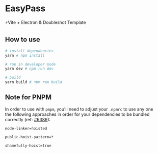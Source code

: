 
# EasyPass

⚡Vite + Electron & Doubleshot Template

## How to use

```bash
# install dependencies
yarn # npm install

# run in developer mode
yarn dev # npm run dev

# build
yarn build # npm run build
```

## Note for PNPM

In order to use with `pnpm`, you'll need to adjust your `.npmrc` to use any one the following approaches in order for your dependencies to be bundled correctly (ref: [#6389](https://github.com/electron-userland/electron-builder/issues/6289#issuecomment-1042620422)):
```
node-linker=hoisted
```
```
public-hoist-pattern=*
```
```
shamefully-hoist=true
```

